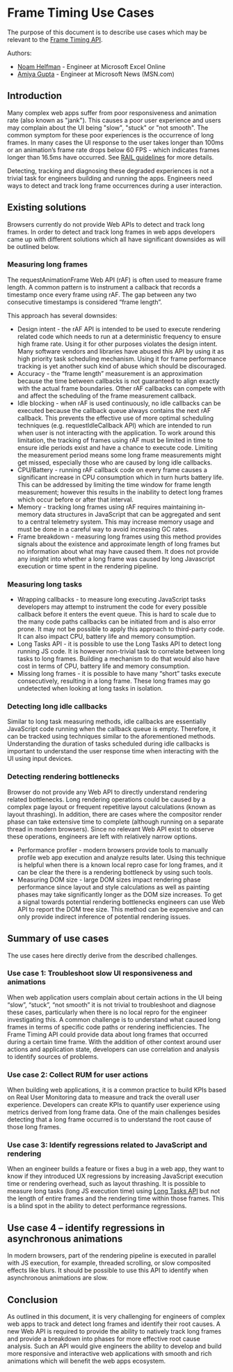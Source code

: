 # Frame Timing Use Cases 
The purpose of this document is to describe use cases which may be relevant to the [Frame Timing API](https://wicg.github.io/frame-timing/).

Authors:
* [Noam Helfman](https://github.com/nhelfman) - Engineer at Microsoft Excel Online
* [Amiya Gupta](https://github.com/amiyagupta) - Engineer at Microsoft News (MSN.com)


## Introduction
Many complex web apps suffer from poor responsiveness and animation rate (also known as "jank"). This causes a poor user experience and users may complain about the UI being "slow", "stuck" or "not smooth". The common symptom for these poor experiences is the occurrence of long frames. In many cases the UI response to the user takes longer than 100ms or an animation’s frame rate drops below 60 FPS - which indicates frames longer than 16.5ms have occurred. See [RAIL guidelines](https://developers.google.com/web/fundamentals/performance/rail) for more details.

Detecting, tracking and diagnosing these degraded experiences is not a trivial task for engineers building and running the apps. Engineers need ways to detect and track long frame occurrences during a user interaction.

## Existing solutions
Browsers currently do not provide Web APIs to detect and track long frames. In order to detect and track long frames in web apps developers came up with different solutions which all have significant downsides as will be outlined below.

### Measuring long frames
The requestAnimationFrame Web API (rAF) is often used to measure frame length. A common pattern is to instrument a callback that records a timestamp once every frame using rAF. The gap between any two consecutive timestamps is considered “frame length”.

This approach has several downsides:
* Design intent - the rAF API is intended to be used to execute rendering related code which needs to run at a deterministic frequency to ensure high frame rate. Using it for other purposes violates the design intent. Many software vendors and libraries have abused this API by using it as high priority task scheduling mechanism. Using it for frame performance tracking is yet another such kind of abuse which should be discouraged.
* Accuracy - the “frame length” measurement is an approximation because the time between callbacks is not guaranteed to align exactly with the actual frame boundaries. Other rAF callbacks can compete with and affect the scheduling of the frame measurement callback.
* Idle blocking - when rAF is used continuously, no idle callbacks can be executed because the callback queue always contains the next rAF callback. This prevents the effective use of more optimal scheduling techniques (e.g. requestIdleCallback API) which are intended to run when user is not interacting with the application. To work around this limitation, the tracking of frames using rAF must be limited in time to ensure idle periods exist and have a chance to execute code. Limiting the measurement period means some long frame measurements might get missed, especially those who are caused by long idle callbacks.
* CPU/Battery - running rAF callback code on every frame causes a significant increase in CPU consumption which in turn hurts battery life. This can be addressed by limiting the time window for frame length measurement; however this results in the inability to detect long frames which occur before or after that interval.
* Memory - tracking long frames using rAF requires maintaining in-memory data structures in JavaScript that can be aggregated and sent to a central telemetry system. This may increase memory usage and must be done in a careful way to avoid increasing GC rates.
* Frame breakdown - measuring long frames using this method provides signals about the existence and approximate length of long frames but no information about what may have caused them. It does not provide any insight into whether a long frame was caused by long Javascript execution or time spent in the rendering pipeline.

### Measuring long tasks
* Wrapping callbacks - to measure long executing JavaScript tasks developers may attempt to instrument the code for every possible callback before it enters the event queue. This is hard to scale due to the many code paths callbacks can be initiated from and is also error prone. It may not be possible to apply this approach to third-party code. It can also impact CPU, battery life and memory consumption.
* Long Tasks API - it is possible to use the Long Tasks API to detect long running JS code. It is however non-trivial task to correlate between long tasks to long frames. Building a mechanism to do that would also have cost in terms of CPU, battery life and memory consumption.
* Missing long frames - it is possible to have many “short” tasks execute consecutively, resulting in a long frame. These long frames may go undetected when looking at long tasks in isolation.

### Detecting long idle callbacks
Similar to long task measuring methods, idle callbacks are essentially JavaScript code running when the callback queue is empty. Therefore, it can be tracked using techniques similar to the aforementioned methods. Understanding the duration of tasks scheduled during idle callbacks is important to understand the user response time when interacting with the UI using input devices. 

### Detecting rendering bottlenecks
Browser do not provide any Web API to directly understand rendering related bottlenecks. Long rendering operations could be caused by a complex page layout or frequent repetitive layout calculations (known as layout thrashing). In addition, there are cases where the compositor render phase can take extensive time to complete (although running on a separate thread in modern browsers). Since no relevant Web API exist to observe these operations, engineers are left with relatively narrow options.
* Performance profiler - modern browsers provide tools to manually profile web app execution and analyze results later. Using this technique is helpful when there is a known local repro case for long frames, and it can be clear the there is a rendering bottleneck by using such tools.
* Measuring DOM size - large DOM sizes impact rendering phase performance since layout and style calculations as well as painting phases may take significantly longer as the DOM size increases. To get a signal towards potential rendering bottlenecks engineers can use Web API to report the DOM tree size. This method can be expensive and can only provide indirect inference of potential rendering issues.

## Summary of use cases
The use cases here directly derive from the described challenges.

### Use case 1: Troubleshoot slow UI responsiveness and animations
When web application users complain about certain actions in the UI being “slow”, “stuck”, “not smooth” it is not trivial to troubleshoot and diagnose these cases, particularly when there is no local repro for the engineer investigating this. A common challenge is to understand what caused long frames in terms of specific code paths or rendering inefficiencies. The Frame Timing API could provide data about long frames that occurred during a certain time frame. With the addition of other context around user actions and application state, developers can use correlation and analysis to identify sources of problems.

### Use case 2: Collect RUM for user actions
When building web applications, it is a common practice to build KPIs based on Real User Monitoring data to measure and track the overall user experience. Developers can create KPIs to quantify user experience using metrics derived from long frame data. One of the main challenges besides detecting that a long frame occurred is to understand the root cause of those long frames.

### Use case 3: Identify regressions related to JavaScript and rendering
When an engineer builds a feature or fixes a bug in a web app, they want to know if they introduced UX regressions by increasing JavaScript execution time or rendering overhead, such as layout thrashing. It is possible to measure long tasks (long JS execution time) using [Long Tasks API](https://w3c.github.io/longtasks/) but not the length of entire frames and the rendering time within those frames. This is a blind spot in the ability to detect performance regressions.

## Use case 4 – identify regressions in asynchronous animations
In modern browsers, part of the rendering pipeline is executed in parallel with JS execution, for example, threaded scrolling, or slow composited effects like blurs. It should be possible to use this API to identify when asynchronous animations are slow.

## Conclusion
As outlined in this document, it is very challenging for engineers of complex web apps to track and detect long frames and identify their root causes. A new Web API is required to provide the ability to natively track long frames and provide a breakdown into phases for more effective root cause analysis. Such an API would give engineers the ability to develop and build more responsive and interactive web applications with smooth and rich animations which will benefit the web apps ecosystem.
